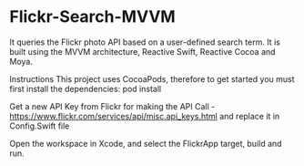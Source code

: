 # Flickr-Search-MVVM

It queries the Flickr photo API based on a user-defined search term. It is built using the MVVM architecture, Reactive Swift, Reactive Cocoa and Moya.

Instructions
This project uses CocoaPods, therefore to get started you must first install the dependencies:
pod install

Get a new API Key from Flickr for making the API Call - https://www.flickr.com/services/api/misc.api_keys.html 
and replace it in Config.Swift file

Open the workspace in Xcode, and select the FlickrApp target, build and run.
